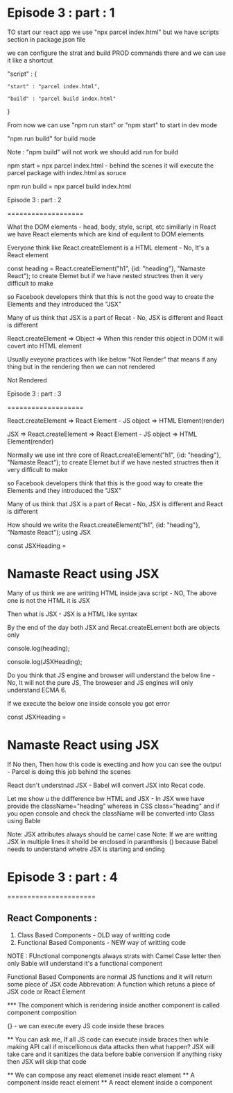 # Episode 3 : part : 1

TO start our react app we use "npx parcel index.html" but we have scripts section in package.json file

we can configure the strat and build PROD commands there and we can use it like a shortcut

"script" : {

    "start" : "parcel index.html",

    "build" : "parcel build index.html"

}

From now we can use "npm run start" or "npm start" to start in dev mode

"npm run build" for build mode

Note : "npm build" will not work we should add run for build

npm start = npx parcel index.html - behind the scenes it will execute the parcel package with index.html as soruce

npm run build = npx parcel build index.html

Episode 3 : part : 2

===================

What the DOM elements - head, body, style, script, etc simillarly in React we have React elements which are kind of equilent to DOM elements

Everyone think like React.createElement is a HTML element - No, It's a React element

const heading = React.createElement("h1", {id: "heading"}, "Namaste React"); to create Elemet but if we have nested structres then it very difficult to make

so Facebook developers think that this is not the good way to create the Elements and they introduced the "JSX"

Many of us think that JSX is a part of Recat - No, JSX is different and React is different

React.createElement => Object => When this render this object in DOM it will covert into HTML element

Usually eveyone practices with like below "Not Render" that means if any thing but in the rendering then we can not rendered

<div id = "root">
<p> Not Rendered </p>
</div>
 
Episode 3 : part : 3

===================

React.createElement => React Element - JS object => HTML Element(render)

JSX => React.createElement => React Element - JS object => HTML Element(render)

Normally we use int thre core of React.createElement("h1", {id: "heading"}, "Namaste React"); to create Elemet but if we have nested structres then it very difficult to make

so Facebook developers think that this is the good way to create the Elements and they introduced the "JSX"

Many of us think that JSX is a part of Recat - No, JSX is different and React is different

How should we write the React.createElement("h1", {id: "heading"}, "Namaste React"); using JSX

const JSXHeading = <h1 id = "heading"> Namaste React using JSX</h1>

Many of us think we are writting HTML inside java script - NO, The above one is not the HTML it is JSX

Then what is JSX - JSX is a HTML like syntax

By the end of the day both JSX and Recat.createELement both are objects only

console.log(heading);

console.log(JSXHeading);

Do you think that JS engine and browser will understand the below line - No, It will not the pure JS, The broweser and JS engines will only understand ECMA 6.

If we execute the below one inside console you got error

const JSXHeading = <h1 id = "heading"> Namaste React using JSX</h1>

If No then, Then how this code is execting and how you can see the output - Parcel is doing this job behind the scenes

React dsn't understnad JSX - Babel will convert JSX into Recat code.

Let me show u the ddifference bw HTML and JSX - In JSX wwe have provide the className="heading" whereas in CSS class="heading" and if you open console and check the className
will be converted into Class using Bable

Note: JSX attributes always should be camel case
Note: If we are writting JSX in multiple lines it shoild be enclosed in paranthesis () because Babel needs to understand whetre JSX is starting and ending

# Episode 3 : part : 4

======================

## React Components :

1. Class Based Components - OLD way of writting code
2. Functional Based Components - NEW way of writting code

NOTE : FUnctional componengts always strats with Camel Case letter then only Bable will understand it's a functional component

Functional Based Components are normal JS functions and it will return some piece of JSX code
Abbrevation: A function which retuns a piece of JSX code or React Element

\*\*\* The component which is rendering inside another component is called component composition

{} - we can execute every JS code inside these braces

\*\* You can ask me, If all JS code can execute inside braces then while making API call if miscellionous data attacks then what happen? JSX will take care and it sanitizes the data before bable conversion
If anything risky then JSX will skip that code

** We can compose any react elemenet inside react element
** A component inside react element
\*\* A react element inside a component
